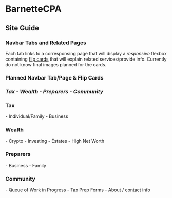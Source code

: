 # BarnetteCPA

## Site Guide

### Navbar Tabs and Related Pages

Each tab links to a corresponsing page that will display a *responsive* flexbox containing [flip cards](https://www.w3schools.com/howto/howto_css_flip_card.asp) that will explain related services/provide info.
Currently do not know final images planned for the cards.


###  **Planned Navbar Tab/Page  &  Flip Cards**

### *Tax - Wealth - Preparers - Community*

<h3> Tax </h3>
- Individual/Family      
- Business              
          
<h3> Wealth </h3>    
- Crypto
- Investing
- Estates
- High Net Worth
          
<h3> Preparers </h3> 
- Business 
- Family 
          
<h3> Community </h3>
- Queue of Work in Progress
- Tax Prep Forms
- About / contact info
          
         
 

